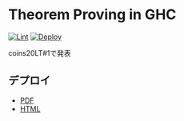 # Theorem Proving in GHC

[![Lint](https://github.com/coord-e/slide-coins20lt-proving-in-ghc/workflows/Lint/badge.svg)](https://github.com/coord-e/slide-coins20lt-proving-in-ghc/actions?workflow=Lint)
[![Deploy](https://github.com/coord-e/slide-coins20lt-proving-in-ghc/workflows/Deploy/badge.svg)](https://github.com/coord-e/slide-coins20lt-proving-in-ghc/actions?workflow=Deploy)

coins20LT#1で発表

## デプロイ

- [PDF](https://coord-e.github.io/slide-coins20lt-proving-in-ghc/slide.pdf)
- [HTML](https://coord-e.github.io/slide-coins20lt-proving-in-ghc/)
